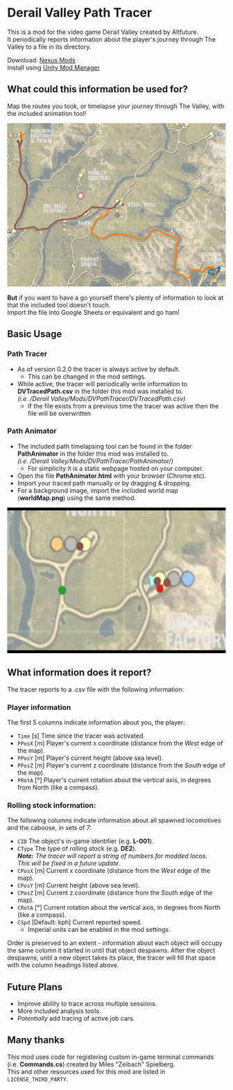 ﻿# Derail Valley Path Tracer

This is a mod for the video game Derail Valley created by Altfuture.  
It periodically reports information about the player's journey through The Valley to a file in its directory.

Download: [Nexus Mods](https://www.nexusmods.com/derailvalley/mods/425)  
Install using [Unity Mod Manager](https://www.nexusmods.com/site/mods/21)

## What could this information be used for?

Map the routes you took, or timelapse your journey through The Valley, with the included animation tool!

![Route map for a trip from HB to MF and back to SM](./assets/routeMap_HB_MF_SM.PNG)

**But** if you want to have a go yourself there's plenty of information to look at that the included tool doesn't touch.  
Import the file into Google Sheets or equivalent and go ham!

## Basic Usage

### Path Tracer

- As of version 0.2.0 the tracer is always active by default.
  - This can be changed in the mod settings.
- While active, the tracer will periodically write information to **DVTracedPath.csv** in the folder this mod was installed to.  
  *(i.e. /Derail Valley/Mods/DVPathTracer/DVTracedPath.csv)*
  - If the file exists from a previous time the tracer was active then the file will be overwritten

### Path Animator

- The included path timelapsing tool can be found in the folder **PathAnimator** in the folder this mod was installed to.  
  *(i.e. /Derail Valley/Mods/DVPathTracer/PathAnimator/)*
  - For simplicity it is a static webpage hosted on your computer.
- Open the file **PathAnimator.html** with your browser (Chrome etc).
- Import your traced path manually or by dragging & dropping.
- For a background image, import the included world map (**worldMap.png**) using the same method.

![Timelapsed path between OWN and GF](./assets/loopy.gif)

## What information does it report?

The tracer reports to a .csv file with the following information:

### Player information

The first 5 columns indicate information about you, the player:

- `Time` [s] Time since the tracer was activated.
- `PPosX` [m] Player's current x coordinate (distance from the *West* edge of the map).
- `PPosY` [m] Player's current height (above sea level).
- `PPosZ` [m] Player's current z coordinate (distance from the *South* edge of the map).
- `PRotA` [&deg;] Player's current rotation about the vertical axis, in degrees from North (like a compass).

### Rolling stock information:

The following columns indicate information about all spawned locomotives and the caboose, in sets of 7:

- `CID` The object's in-game identifier (e.g. **L-001**).
- `CType` The type of rolling stock (e.g. **DE2**).  
  ***Note:** The tracer will report a string of numbers for modded locos.  
  This will be fixed in a future update.*
- `CPosX` [m] Current x coordinate (distance from the *West* edge of the map).
- `CPosY` [m] Current height (above sea level).
- `CPosZ` [m] Current z coordinate (distance from the *South* edge of the map).
- `CRotA` [&deg;] Current rotation about the vertical axis, in degrees from North (like a compass).
- `CSpd` [Default: kph] Current reported speed.
  - Imperial units can be enabled in the mod settings.

Order is preserved to an extent - information about each object will occupy the same column it started in until that object despawns.
After the object despawns, until a new object takes its place, the tracer will fill that space with the column headings listed above.

## Future Plans

- Improve ability to trace across multiple sessions.
- More included analysis tools.
- *Potentially* add tracing of active job cars.

## Many thanks

This mod uses code for registering custom in-game terminal commands (i.e. **Commands.cs**) created by Miles "Zeibach" Spielberg.  
This and other resources used for this mod are listed in `LICENSE_THIRD_PARTY`.
